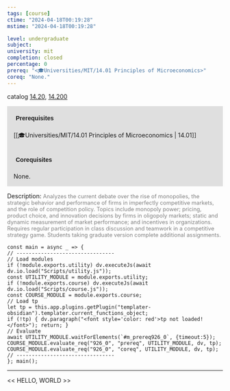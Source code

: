 ```yaml
---
tags: [course]
ctime: "2024-04-18T00:19:28"
mstime: "2024-04-18T00:19:28"

level: undergraduate
subject: 
university: mit
completion: closed
percentage: 0
prereq: "<🎓Universities/MIT/14.01 Principles of Microeconomics>"
coreq: "None."
---
```


catalog [14.20](http://student.mit.edu/catalog/m14a.html#14.20), [14.200](http://student.mit.edu/catalog/m14a.html#14.200)

<span style="display: block; padding: 15px; background-color: rgb(100, 100, 100, 0.2);"><font id="m_prereq926_0" style="display: block; font-family: Arial, sans-serif; font-weight: bold; padding: 5px">Prerequisites</font><br><span id="prereq926_0">[[🎓Universities/MIT/14.01 Principles of Microeconomics | 14.01]]</span></span>
<span style="display: block; padding: 15px; background-color: rgb(100, 100, 100, 0.2);"><font id="m_coreq926_0" style="display: block; font-family: Arial, sans-serif; font-weight: bold; padding: 5px">Corequisites</font><br><span id="coreq926_0">None.</span></span>

<font style="">Description:</font>
<font style="color: grey; font-size: 0.8rem;">Analyzes the current debate over the rise of monopolies, the strategic behavior and performance of firms in imperfectly competitive markets, and the role of competition policy. Topics include monopoly power; pricing, product choice, and innovation decisions by firms in oligopoly markets; static and dynamic measurement of market performance; and incentives in organizations. Requires regular participation in class discussion and teamwork in a competitive strategy game. Students taking graduate version complete additional assignments.</font>

```dataviewjs
const main = async _ => {
// --------------------------------
// Load modules
if (!module.exports.utility) dv.executeJs(await dv.io.load("Scripts/utility.js"));
const UTILITY_MODULE = module.exports.utility;
if (!module.exports.course) dv.executeJs(await dv.io.load("Scripts/course.js"));
const COURSE_MODULE = module.exports.course;
// Load tp
let tp = this.app.plugins.getPlugin("templater-obsidian").templater.current_functions_object;
if (!tp) { dv.paragraph("<font style='color: red'>tp not loaded!</font>"); return; }
// Evaluate
await UTILITY_MODULE.waitForElements(`#m_prereq926_0`, {timeout:5});
COURSE_MODULE.evaluate_req("926_0", "prereq", UTILITY_MODULE, dv, tp);
COURSE_MODULE.evaluate_req("926_0", "coreq", UTILITY_MODULE, dv, tp);
// --------------------------------
}; main();
```

---

<< HELLO, WORLD >>
